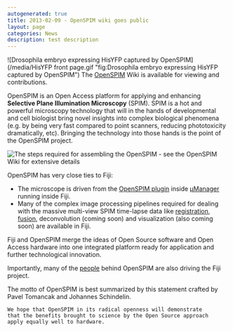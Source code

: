 ```yaml
---
autogenerated: true
title: 2013-02-09 - OpenSPIM wiki goes public
layout: page
categories: News
description: test description
---
```


![Drosophila embryo expressing HisYFP captured by OpenSPIM](/media/HisYFP front page.gif "fig:Drosophila embryo expressing HisYFP captured by OpenSPIM") The [OpenSPIM](http://openspim.org) Wiki is available for viewing and contributions.

OpenSPIM is an Open Access platform for applying and enhancing **Selective Plane Illumination Microscopy** (SPIM). SPIM is a hot and powerful microscopy technology that will in the hands of developmental and cell biologist bring novel insights into complex biological phenomena (e.g. by being very fast compared to point scanners, reducing phototoxicity dramatically, etc). Bringing the technology into those hands is the point of the OpenSPIM project.

![The steps required for assembling the OpenSPIM - see the [OpenSPIM Wiki](http://openspim.org/Welcome_to_the_OpenSPIM_Wiki) for extensive details](Combined_buildup_small_gif_vert.gif "The steps required for assembling the OpenSPIM - see the OpenSPIM Wiki for extensive details")

OpenSPIM has very close ties to Fiji:

-   The microscope is driven from the [OpenSPIM plugin](http://openspim.org/Downloads) inside [µManager](http://valelab.ucsf.edu/~MM/MMwiki/) running inside Fiji.
-   Many of the complex image processing pipelines required for dealing with the massive multi-view SPIM time-lapse data like [registration](SPIM_Registration), [fusion](Multi-View_Fusion), deconvolution (coming soon) and visualization (also coming soon) are available in Fiji.

Fiji and OpenSPIM merge the ideas of Open Source software and Open Access hardware into one integrated platform ready for application and further technological innovation.

Importantly, many of the [people](http://openspim.org/People) behind OpenSPIM are also driving the Fiji project.

The motto of OpenSPIM is best summarized by this statement crafted by Pavel Tomancak and Johannes Schindelin.

`We hope that OpenSPIM in its radical openness will demonstrate`  
`that the benefits brought to science by the Open Source approach`  
`apply equally well to hardware.`


